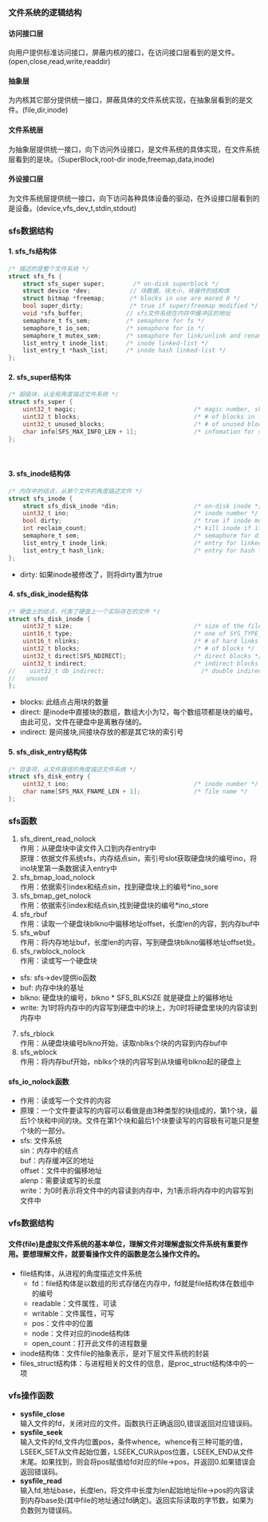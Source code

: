 ### 文件系统的逻辑结构

#### 访问接口层

向用户提供标准访问接口，屏蔽内核的接口，在访问接口层看到的是文件。(open,close,read,write,readdir)

#### 抽象层

为内核其它部分提供统一接口，屏蔽具体的文件系统实现，在抽象层看到的是文件。(file,dir,inode)

#### 文件系统层

为抽象层提供统一接口，向下访问外设接口，是文件系统的具体实现，在文件系统层看到的是块。（SuperBlock,root-dir inode,freemap,data,inode)  

#### 外设接口层

为文件系统层提供统一接口，向下访问各种具体设备的驱动，在外设接口层看到的是设备。(device,vfs_dev_t,stdin,stdout)

### sfs数据结构

#### 1. sfs_fs结构体

  ```c
  /* 描述的是整个文件系统 */
  struct sfs_fs {
      struct sfs_super super;        /* on-disk superblock */
      struct device *dev;           // 块数据，块大小，块操作的结构体
      struct bitmap *freemap;       /* blocks in use are mared 0 */
      bool super_dirty;             /* true if super/freemap modified */
      void *sfs_buffer;            // sfs文件系统在内存中缓冲区的地址
      semaphore_t fs_sem;          /* semaphore for fs */
      semaphore_t io_sem;          /* semaphore for io */
      semaphore_t mutex_sem;       /* semaphore for link/unlink and rename */
      list_entry_t inode_list;     /* inode linked-list */
      list_entry_t *hash_list;     /* inode hash linked-list */
  };
  ```

#### 2. sfs_super结构体

   ```c
   /* 超级块，从全局角度描述文件系统 */
   struct sfs_super {
       uint32_t magic;                                 /* magic number, should be SFS_MAGIC */
       uint32_t blocks;                                /* # of blocks in fs */
       uint32_t unused_blocks;                         /* # of unused blocks in fs */
       char info[SFS_MAX_INFO_LEN + 1];                /* infomation for sfs  */
   };
   ```

   ​

#### 3. sfs_inode结构体

  ```c
  /* 内存中的结点，从单个文件的角度描述文件 */
  struct sfs_inode {
      struct sfs_disk_inode *din;                     /* on-disk inode */
      uint32_t ino;                                   /* inode number */
      bool dirty;                                     /* true if inode modified */
      int reclaim_count;                              /* kill inode if it hits zero */
      semaphore_t sem;                                /* semaphore for din */
      list_entry_t inode_link;                        /* entry for linked-list in sfs_fs */
      list_entry_t hash_link;                         /* entry for hash linked-list in sfs_fs */
  };
  ```

  * dirty: 如果inode被修改了，则将dirty置为true

#### 4. sfs_disk_inode结构体

  ```c
  /* 硬盘上的结点，代表了硬盘上一个实际存在的文件 */
  struct sfs_disk_inode {
      uint32_t size;                                  /* size of the file (in bytes) */
      uint16_t type;                                  /* one of SYS_TYPE_* above */
      uint16_t nlinks;                                /* # of hard links to this file */
      uint32_t blocks;                                /* # of blocks */
      uint32_t direct[SFS_NDIRECT];                   /* direct blocks */
      uint32_t indirect;                              /* indirect blocks */
  //    uint32_t db_indirect;                           /* double indirect blocks */
  //   unused
  };
  ```

  * blocks: 此结点占用块的数量
  * direct: 是inode中直接块的数组，数组大小为12，每个数组项都是块的编号。由此可见，文件在硬盘中是离散存储的。
  * indirect: 是间接块,间接块存放的都是其它块的索引号

#### 5. sfs_disk_entry结构体

```c
/* 目录项，从文件路径的角度描述文件系统 */
struct sfs_disk_entry {
    uint32_t ino;                                   /* inode number */
    char name[SFS_MAX_FNAME_LEN + 1];               /* file name */
};
```



### sfs函数
1. sfs_dirent_read_nolock  
  作用：从硬盘块中读文件入口到内存entry中  
  原理：依据文件系统sfs，内存结点sin，索引号slot获取硬盘块的编号ino，将ino块里第一条数据读入entry中
2. sfs_bmap_load_nolock  
  作用：依据索引index和结点sin，找到硬盘块上的编号*ino_sore
3. sfs_bmap_get_nolock  
  作用：依据索引index和结点sin,找到硬盘块的编号*ino_store
4. sfs_rbuf  
  作用：读取一个硬盘块blkno中偏移地址offset，长度len的内容，到内存buf中
5. sfs_wbuf  
  作用：将内存地址buf，长度len的内容，写到硬盘块blkno偏移地址offset处。
6. sfs_rwblock_nolock  
  作用：读或写一个硬盘块  
  * sfs: sfs->dev提供io函数  
  * buf: 内存中块的基址  
  * blkno: 硬盘块的编号，blkno * SFS_BLKSIZE 就是硬盘上的偏移地址  
  * write: 为1时将内存中的内容写到硬盘中的块上，为0时将硬盘里块的内容读到内存中
7. sfs_rblock  
  作用：从硬盘块编号blkno开始，读取nblks个块的内容到内存buf中
8. sfs_wblock  
  作用：将内存buf开始，nblks个块的内容写到从块编号blkno起的硬盘上

#### sfs_io_nolock函数
* 作用：读或写一个文件的内容  
* 原理：一个文件要读写的内容可以看做是由3种类型的块组成的，第1个块，最后1个块和中间的块。文件在第1个块和最后1个块要读写的内容极有可能只是整个块的一部分。  
* sfs: 文件系统  
  sin：内存中的结点  
  buf：内存缓冲区的地址  
  offset：文件中的偏移地址  
  alenp：需要读或写的长度  
  write：为0时表示将文件中的内容读到内存中，为1表示将内存中的内容写到文件中

### vfs数据结构

#### 文件(file)是虚拟文件系统的基本单位，理解文件对理解虚拟文件系统有重要作用。要想理解文件，就要看操作文件的函数是怎么操作文件的。

- file结构体，从进程的角度描述文件系统
  - fd：file结构体是以数组的形式存储在内存中，fd就是file结构体在数组中的编号
  - readable：文件属性，可读
  - writable：文件属性，可写
  - pos：文件中的位置
  - node：文件对应的inode结构体
  - open_count：打开此文件的进程数量
- inode结构体：文件file的抽象表示，是对下层文件系统的封装
- files_struct结构体：与进程相关的文件的信息，是proc_struct结构体中的一项

### vfs操作函数

- **sysfile_close**  
  输入文件的fd，关闭对应的文件。函数执行正确返回0,错误返回对应错误码。
- **sysfile_seek**  
  输入文件的fd,文件内位置pos，条件whence。whence有三种可能的值，LSEEK_SET从文件起始位置，LSEEK_CUR从pos位置，LSEEK_END从文件末尾。如果找到，则会将pos赋值给fd对应的file->pos，并返回0.如果错误会返回错误码。
- **sysfile_read**  
  输入fd,地址base，长度len，将文件中长度为len起始地址file->pos的内容读到内存base处(其中file的地址通过fd确定)。返回实际读取的字节数，如果为负数则为错误码。